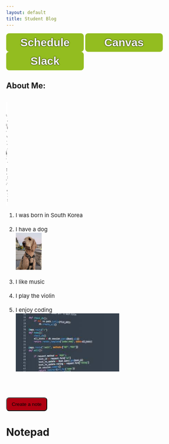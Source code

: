 ```yaml
---
layout: default
title: Student Blog
---
```




<!-- ## Overview of Hacks, Study and Tangibles
Blogging in GitHub pages is a way to learn and code at the same time. 

- Plans, Lists, [Scrum Boards](https://clickup.com/blog/scrum-board/) help you to track key events, show progress and record time.  Effort is a big part of your class grade.  Show plans and time spent!
- [Hacks(Todo)](https://levelup.gitconnected.com/six-ultimate-daily-hacks-for-every-programmer-60f5f10feae) enable you to stay in focus with key requirements of the class.  Each Hack will produce Tangibles.
- Tangibles or [Tangible Artifacts](https://en.wikipedia.org/wiki/Artifact_(software_development)) are things you accumulate as a learner and coder.  -->

<!-- ## MY PAGE -->

<button class="button_above" onclick="window.location.href='https://nighthawkcoders.github.io/teacher/csp';">Schedule</button>
<button class="button_above" onclick="window.location.href='https://poway.instructure.com/courses/141645';">Canvas</button>
<button class="button_above" onclick="window.location.href='https://app.slack.com/client/TUDAF53UJ/CUU064ACX';">Slack</button>

<h2>About Me:</h2>
<p style="float:right;clear:right;display:block;padding-right:500px"><img src="images/about_me.png" alt="about-me" style="width:220px;height:280px"></p>
<div style="padding-left:">    
    <ol style="font-size:15px">
        <li>I was born in South Korea</li>
        <br>
        <li>I have a dog <br><img src="images/dog.jpg" alt = "dog" style="width:70px;height:100px"> </li>
        <br>
        <li>I like music</li>
        <br>
        <li>I play the violin</li>
        <br>
        <li>I enjoy coding<br><img src="images/code.jpg" alt="codeImage" width="280" height="157"></li>
    </ol>
</div>
<br><br><br>
<button class="note_button" onclick="createItem()">Create a note</button>
<h1>Notepad</h1>
<ol id="note">
</ol>

<html>
    <head>
        <style>
            .note_button {
                padding:9px 13px; 
                background-color:#af0011;
                transition-duration:0.4s;
                border-radius:8px;
            }
            .note_button:hover {
                background-color:white;
            }
            .button_above {
                border:black;
                width:210px;
                height:50px;
                border-radius:8px;
                background-color:#93bd20;
                font-weight:bold;
                font-size:30px;
                color:white;
                text-shadow: 0 0 1px black, 0 0 3px black;
            }
        </style>
    </head>
    <body>
        <script>
            function createItem()
            {
                var note = document.createElement("li");
                var item = prompt("Enter note item");
                note.innerHTML = item;
                console.log(note);
                var location = document.getElementById("note");
                // note.appendChild(document.createTextNode(item)); -- set item to note
                location.appendChild(note);
            }
        </script>
    </body>
</html>
